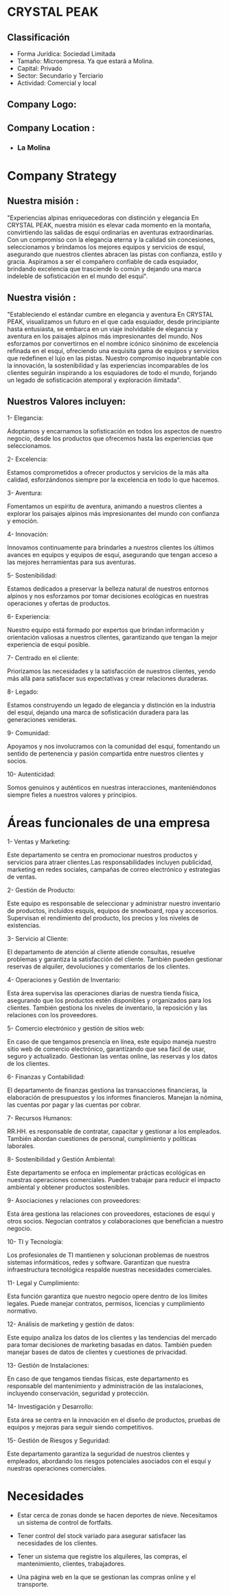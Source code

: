 # CRYSTAL PEAK

## Classificación
* Forma Jurídica: Sociedad Limitada
* Tamaño: Microempresa. Ya que estará  a Molina.
* Capital: Privado
* Sector: Secundario y Terciario
* Actividad: Comercial y local

## Company Logo:


## Company Location : 
  
* ### La Molina

# Company Strategy
## Nuestra misión :
  
  "Experiencias alpinas enriquecedoras con distinción y elegancia
En CRYSTAL PEAK, nuestra misión es elevar cada momento en la 
montaña, convirtiendo las salidas de esquí ordinarias en 
aventuras extraordinarias. Con un compromiso con la elegancia 
eterna y la calidad sin concesiones, seleccionamos y brindamos 
los mejores equipos y servicios de esquí, asegurando que nuestros 
clientes abracen las pistas con confianza, estilo y gracia. 
Aspiramos a ser el compañero confiable de cada esquiador, 
brindando excelencia que trasciende lo común y dejando una marca 
indeleble de sofisticación en el mundo del esquí".

## Nuestra visión :
  
  "Estableciendo el estándar cumbre en elegancia y aventura
En CRYSTAL PEAK, visualizamos un futuro en el que cada esquiador, 
desde principiante hasta entusiasta, se embarca en un viaje 
inolvidable de elegancia y aventura en los paisajes alpinos más 
impresionantes del mundo. Nos esforzamos por convertirnos en el 
nombre icónico sinónimo de excelencia refinada en el esquí, 
ofreciendo una exquisita gama de equipos y servicios que 
redefinen el lujo en las pistas. Nuestro compromiso 
inquebrantable con la innovación, la sostenibilidad y las 
experiencias incomparables de los clientes seguirán inspirando a 
los esquiadores de todo el mundo, forjando un legado de 
sofisticación atemporal y exploración ilimitada".

## Nuestros Valores incluyen:

1- Elegancia:
  
  Adoptamos y encarnamos la sofisticación en todos los aspectos 
de nuestro negocio, desde los productos que ofrecemos hasta las 
experiencias que seleccionamos.

2- Excelencia:
  
  Estamos comprometidos a ofrecer productos y servicios de la más 
alta calidad, esforzándonos siempre por la excelencia en todo 
lo que hacemos.

3- Aventura:
  
  Fomentamos un espíritu de aventura, animando a nuestros 
clientes a explorar los paisajes alpinos más impresionantes del 
mundo con confianza y emoción.

4- Innovación:
  
  Innovamos continuamente para brindarles a nuestros clientes los 
últimos avances en equipos y equipos de esquí, asegurando que 
tengan acceso a las mejores herramientas para sus aventuras.

5- Sostenibilidad:
  
  Estamos dedicados a preservar la belleza natural de nuestros 
entornos alpinos y nos esforzamos por tomar decisiones 
ecológicas en nuestras operaciones y ofertas de productos.

6- Experiencia:
  
  Nuestro equipo está formado por expertos que brindan 
información y orientación valiosas a nuestros clientes, 
garantizando que tengan la mejor experiencia de esquí posible.

7- Centrado en el cliente:
  
  Priorizamos las necesidades y la satisfacción de nuestros 
clientes, yendo más allá para satisfacer sus expectativas y 
crear relaciones duraderas.

8- Legado:
  
  Estamos construyendo un legado de elegancia y distinción en la 
industria del esquí, dejando una marca de sofisticación 
duradera para las generaciones venideras.

9- Comunidad:
  
  Apoyamos y nos involucramos con la comunidad del esquí, 
fomentando un sentido de pertenencia y pasión compartida entre 
nuestros clientes y socios.

10- Autenticidad:
  
  Somos genuinos y auténticos en nuestras interacciones, 
manteniéndonos siempre fieles a nuestros valores y principios.

# Áreas funcionales de una empresa

1- Ventas y Marketing:
  
  Este departamento se centra en promocionar nuestros productos y 
servicios para atraer clientes.Las responsabilidades incluyen 
publicidad, marketing en redes sociales, campañas de correo 
electrónico y estrategias de ventas.

2- Gestión de Producto:
  
  Este equipo es responsable de seleccionar y administrar nuestro 
inventario de productos, incluidos esquís, equipos de 
snowboard, ropa y accesorios.
  Supervisan el rendimiento del producto, los precios y los 
niveles de existencias.

3- Servicio al Cliente:
  
  El departamento de atención al cliente atiende consultas, 
resuelve problemas y garantiza la satisfacción del cliente.
También pueden gestionar reservas de alquiler, devoluciones y 
comentarios de los clientes.

4- Operaciones y Gestión de Inventario:
  
  Esta área supervisa las operaciones diarias de nuestra tienda 
física, asegurando que los productos estén disponibles y 
organizados para los clientes.
También gestiona los niveles de inventario, la reposición y las 
relaciones con los proveedores.

5- Comercio electrónico y gestión de sitios web:
  
  En caso de que tengamos presencia en línea, este equipo maneja 
nuestro sitio web de comercio electrónico, garantizando que sea 
fácil de usar, seguro y actualizado.
Gestionan las ventas online, las reservas y los datos de los 
clientes.

6- Finanzas y Contabilidad:
  
  El departamento de finanzas gestiona las transacciones 
financieras, la elaboración de presupuestos y los informes 
financieros.
Manejan la nómina, las cuentas por pagar y las cuentas por cobrar.

7- Recursos Humanos:
  
  RR.HH. es responsable de contratar, capacitar y gestionar a los 
empleados.
También abordan cuestiones de personal, cumplimiento y políticas 
laborales.

8- Sostenibilidad y Gestión Ambiental:
  
  Este departamento se enfoca en implementar prácticas ecológicas 
en nuestras operaciones comerciales.
Pueden trabajar para reducir el impacto ambiental y obtener 
productos sostenibles.

9- Asociaciones y relaciones con proveedores:
  
  Esta área gestiona las relaciones con proveedores, estaciones 
de esquí y otros socios.
Negocian contratos y colaboraciones que benefician a nuestro 
negocio.

10- TI y Tecnología:
  
  Los profesionales de TI mantienen y solucionan problemas de 
nuestros sistemas informáticos, redes y software.
Garantizan que nuestra infraestructura tecnológica respalde 
nuestras necesidades comerciales.

11- Legal y Cumplimiento:
  
  Esta función garantiza que nuestro negocio opere dentro de los 
límites legales.
Puede manejar contratos, permisos, licencias y cumplimiento 
normativo.

12- Análisis de marketing y gestión de datos:
  
  Este equipo analiza los datos de los clientes y las tendencias 
del mercado para tomar decisiones de marketing basadas en datos.
También pueden manejar bases de datos de clientes y cuestiones de 
privacidad.

13- Gestión de Instalaciones:
  
  En caso de que tengamos tiendas físicas, este departamento es 
responsable del mantenimiento y administración de las 
instalaciones, incluyendo conservación, seguridad y protección.

14- Investigación y Desarrollo:
  
  Esta área se centra en la innovación en el diseño de productos, 
pruebas de equipos y mejoras para seguir siendo competitivos.

15- Gestión de Riesgos y Seguridad:
  
  Este departamento garantiza la seguridad de nuestros clientes y 
empleados, abordando los riesgos potenciales asociados con el 
esquí y nuestras operaciones comerciales.

# Necesidades
* Estar cerca de zonas donde se hacen deportes de nieve. Necesitamos un sistema de control de fortfaits.

* Tener control del stock variado para asegurar satisfacer las necesidades de los clientes.

* Tener un sistema que registre los alquileres, las compras, el mantenimiento, clientes, trabajadores.

* Una página web en la que se gestionan las compras online y el transporte.